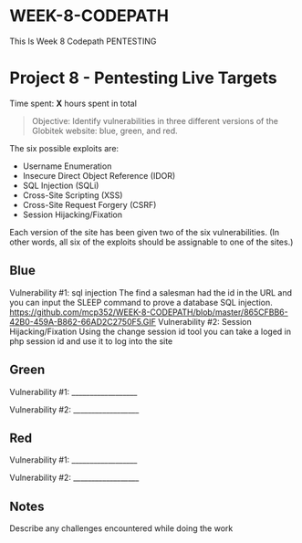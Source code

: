 # WEEK-8-CODEPATH
This Is Week 8 Codepath PENTESTING
# Project 8 - Pentesting Live Targets

Time spent: **X** hours spent in total

> Objective: Identify vulnerabilities in three different versions of the Globitek website: blue, green, and red.

The six possible exploits are:
* Username Enumeration
* Insecure Direct Object Reference (IDOR)
* SQL Injection (SQLi)
* Cross-Site Scripting (XSS)
* Cross-Site Request Forgery (CSRF)
* Session Hijacking/Fixation

Each version of the site has been given two of the six vulnerabilities. (In other words, all six of the exploits should be assignable to one of the sites.)

## Blue

Vulnerability #1: sql injection
The find a salesman had the id in the URL and you can input the SLEEP command to prove a database SQL injection.
https://github.com/mcp352/WEEK-8-CODEPATH/blob/master/865CFBB6-42B0-459A-B862-66AD2C2750F5.GIF
Vulnerability #2: Session Hijacking/Fixation
Using the change session id tool you can take a loged in php session id and use it to log into the site




## Green

Vulnerability #1: __________________

Vulnerability #2: __________________


## Red

Vulnerability #1: __________________

Vulnerability #2: __________________


## Notes

Describe any challenges encountered while doing the work
